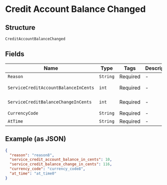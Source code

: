 
# Credit Account Balance Changed

## Structure

`CreditAccountBalanceChanged`

## Fields

| Name | Type | Tags | Description | Getter | Setter |
|  --- | --- | --- | --- | --- | --- |
| `Reason` | `String` | Required | - | String getReason() | setReason(String reason) |
| `ServiceCreditAccountBalanceInCents` | `int` | Required | - | int getServiceCreditAccountBalanceInCents() | setServiceCreditAccountBalanceInCents(int serviceCreditAccountBalanceInCents) |
| `ServiceCreditBalanceChangeInCents` | `int` | Required | - | int getServiceCreditBalanceChangeInCents() | setServiceCreditBalanceChangeInCents(int serviceCreditBalanceChangeInCents) |
| `CurrencyCode` | `String` | Required | - | String getCurrencyCode() | setCurrencyCode(String currencyCode) |
| `AtTime` | `String` | Required | - | String getAtTime() | setAtTime(String atTime) |

## Example (as JSON)

```json
{
  "reason": "reason8",
  "service_credit_account_balance_in_cents": 10,
  "service_credit_balance_change_in_cents": 116,
  "currency_code": "currency_code8",
  "at_time": "at_time0"
}
```

